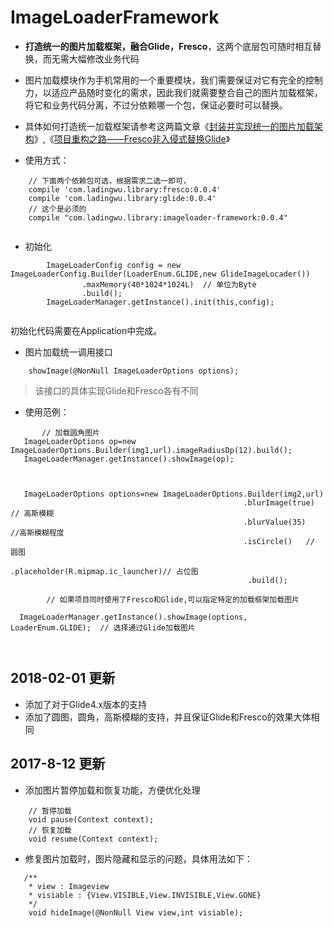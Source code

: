# ImageLoaderFramework
- **打造统一的图片加载框架，融合Glide，Fresco**，这两个底层包可随时相互替换，而无需大幅修改业务代码


- 图片加载模块作为手机常用的一个重要模块，我们需要保证对它有完全的控制力，以适应产品随时变化的需求，因此我们就需要整合自己的图片加载框架，将它和业务代码分离，不过分依赖哪一个包，保证必要时可以替换。

- 具体如何打造统一加载框架请参考这两篇文章《[封装并实现统一的图片加载架构](https://juejin.im/post/58b280b92f301e0068078669)》,《[项目重构之路——Fresco非入侵式替换Glide](https://juejin.im/post/592c319ea0bb9f005706a963)》

- 使用方式：
```
    // 下面两个依赖包可选，根据需求二选一即可，
    compile 'com.ladingwu.library:fresco:0.0.4'
    compile 'com.ladingwu.library:glide:0.0.4'
    // 这个是必须的
    compile "com.ladingwu.library:imageloader-framework:0.0.4"
    
```

- 初始化
```
        ImageLoaderConfig config = new ImageLoaderConfig.Builder(LoaderEnum.GLIDE,new GlideImageLocader())
                .maxMemory(40*1024*1024L)  // 单位为Byte
                .build();
        ImageLoaderManager.getInstance().init(this,config);
        
```
初始化代码需要在Application中完成。


- 图片加载统一调用接口
```
    showImage(@NonNull ImageLoaderOptions options);
```

> 该接口的具体实现Glide和Fresco各有不同


- 使用范例：
```
       // 加载圆角图片
   ImageLoaderOptions op=new ImageLoaderOptions.Builder(img1,url).imageRadiusDp(12).build();
   ImageLoaderManager.getInstance().showImage(op);
                
                
                
   ImageLoaderOptions options=new ImageLoaderOptions.Builder(img2,url)
                                                    .blurImage(true)   // 高斯模糊    
                                                    .blurValue(35)   //高斯模糊程度
                                                    .isCircle()   // 圆图  
                                                     .placeholder(R.mipmap.ic_launcher)// 占位图
                                                     .build(); 
                                                                  
        // 如果项目同时使用了Fresco和Glide,可以指定特定的加载框架加载图片                                      
  ImageLoaderManager.getInstance().showImage(options, LoaderEnum.GLIDE);  // 选择通过Glide加载图片
                 
                 
```




## 2018-02-01 更新

- 添加了对于Glide4.x版本的支持
- 添加了圆图，圆角，高斯模糊的支持，并且保证Glide和Fresco的效果大体相同


## 2017-8-12 更新

- 添加图片暂停加载和恢复功能，方便优化处理

```
    // 暂停加载
    void pause(Context context);
    // 恢复加载
    void resume(Context context);
```


- 修复图片加载时，图片隐藏和显示的问题，具体用法如下：
```
   /**
    * view : Imageview
    * visiable : {View.VISIBLE,View.INVISIBLE,View.GONE}
    */
    void hideImage(@NonNull View view,int visiable);
```




